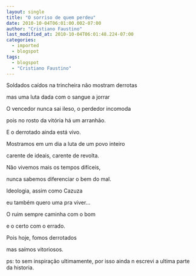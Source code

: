 ```yaml
---
layout: single
title: "O sorriso de quem perdeu"
date: 2010-10-04T06:01:00.002-07:00
author: "Cristiano Faustino"
last_modified_at: 2010-10-04T06:01:48.224-07:00
categories:
  - imported
  - blogspot
tags:
  - blogspot
  - "Cristiano Faustino"
---
```


Soldados caídos na trincheira não mostram derrotas

mas uma luta dada com o sangue a jorrar

O vencedor nunca sai ileso, o perdedor incomoda

pois no rosto da vitória há um arranhão.

E o derrotado ainda está vivo.



Mostramos em um dia a luta de um povo inteiro

carente de ideais, carente de revolta.

Não vivemos mais os tempos difíceis,

nunca sabemos diferenciar o bem do mal.



Ideologia, assim como Cazuza

eu também quero uma pra viver...



O ruim sempre caminha com o bom

e o certo com o errado.

Pois hoje, fomos derrotados

mas saímos vitoriosos.





ps: to sem inspiração ultimamente, por isso ainda n escrevi a ultima parte da historia.